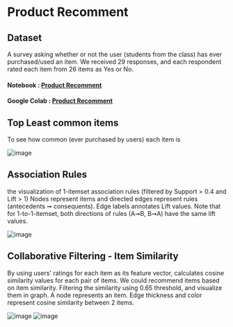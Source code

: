 # Product Recomment

## Dataset
A survey asking whether or not the user (students from the class) has ever purchased/used an item. We received 29 responses, and each respondent rated each item from 26 items as Yes or No.

#### Notebook : [Product Recomment](https://github.com/Nasalinn/BADS7105-CM-Analytics/blob/main/Assignment03%20-%20Product%20Recommendation/Product_Recommendation.ipynb)

#### Google Colab : [Product Recomment](https://colab.research.google.com/drive/1AZ3lNBjEtpYCSto9UxHRRqbq9r8AUmtA#scrollTo=pPGhwFXMJlNm)

## Top Least common items
To see how common (ever purchased by users) each item is

![image](https://user-images.githubusercontent.com/95351692/147573440-b056fa65-1dea-4ba9-88dd-59323281c2f3.png)

## Association Rules
the visualization of 1-itemset association rules (filtered by Support > 0.4 and Lift > 1)
Nodes represent items and directed edges represent rules (antecedents ➞ consequents). Edge labels annotates Lift values. Note that for 1-to-1-itemset, both directions of rules (A➞B, B➞A) have the same lift values.

![image](https://user-images.githubusercontent.com/95351692/147573620-be2482d8-38c4-47a8-85fb-d834588c254f.png)

## Collaborative Filtering - Item Similarity
By using users' ratings for each item as its feature vector, calculates cosine similarity values for each pair of items. We could recommend items based on item similarity.
Filtering the similarity using 0.65 threshold, and visualize them in graph. A node represents an item. Edge thickness and color represent cosine similarity between 2 items.

![image](https://user-images.githubusercontent.com/95351692/147573708-9846ceae-7fdc-4cea-ac2a-e7a86aa8b2ed.png)
![image](https://user-images.githubusercontent.com/95351692/147574193-33467606-aa9d-4634-a908-0fd3374c21ae.png)

